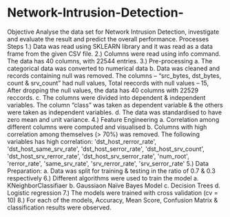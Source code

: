 # Network-Intrusion-Detection-

Objective
Analyse the data set for Network Intrusion Detection, investigate and evaluate the result and predict the overall performance.
Processes Steps
1.) Data was read using SKLEARN library and it was read as a data frame from the given CSV file.
2.) Columns were read using info command.
The data has 40 columns, with 22544 entries.
3.) Pre-processing
a. The categorical data was converted to numerical data
b. Data was cleaned and records containing null was removed.
The columns – “src_bytes, dst_bytes, count & srv_count” had null values, Total reecords with null values – 15,
After dropping the null values, the data has 40 columns with 22529 reccords.
c. The columns were divided into dependent & independent variables.
The column “class” was taken as dependent variable & the others were taken as independent variables.
d. The data was standardised to have zero mean and unit variance.
4.) Feature Engineering
a. Correlation among different columns were computed and visualised
b. Columns with high correlation among themselves (> 70%) was removed.
The following variables has high correlation:
'dst_host_rerror_rate', 'dst_host_same_srv_rate', 'dst_host_serror_rate', 'dst_host_srv_count', 'dst_host_srv_rerror_rate', 'dst_host_srv_serror_rate', 'num_root', 'rerror_rate',
'same_srv_rate', 'srv_rerror_rate', 'srv_serror_rate'
5.) Data Preparation:
a. Data was split for training & testing in the ratio of 0.7 & 0.3 respectively
6.) Different algorithms were used to train the model
a. KNeighborClassifiaer
b. Gaussiaon Naïve Bayes Model
c. Decision Trees
d. Logistic regression
7.) The models were trained with cross validation (cv = 10)
8.) For each of the models, Accuracy, Mean Score, Confusion Matrix & classification results were observed.
